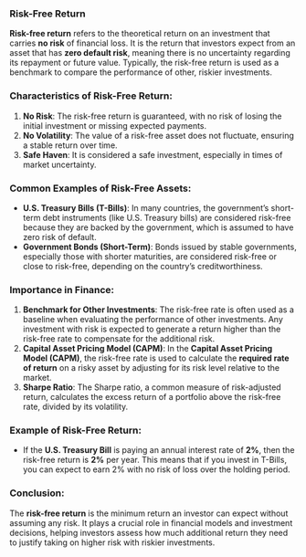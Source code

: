 ### **Risk-Free Return**

**Risk-free return** refers to the theoretical return on an investment that carries **no risk** of financial loss. It is the return that investors expect from an asset that has **zero default risk**, meaning there is no uncertainty regarding its repayment or future value. Typically, the risk-free return is used as a benchmark to compare the performance of other, riskier investments.

### Characteristics of Risk-Free Return:
1. **No Risk**: The risk-free return is guaranteed, with no risk of losing the initial investment or missing expected payments.
2. **No Volatility**: The value of a risk-free asset does not fluctuate, ensuring a stable return over time.
3. **Safe Haven**: It is considered a safe investment, especially in times of market uncertainty.

### Common Examples of Risk-Free Assets:
- **U.S. Treasury Bills (T-Bills)**: In many countries, the government’s short-term debt instruments (like U.S. Treasury bills) are considered risk-free because they are backed by the government, which is assumed to have zero risk of default. 
- **Government Bonds (Short-Term)**: Bonds issued by stable governments, especially those with shorter maturities, are considered risk-free or close to risk-free, depending on the country’s creditworthiness.

### Importance in Finance:
1. **Benchmark for Other Investments**: The risk-free rate is often used as a baseline when evaluating the performance of other investments. Any investment with risk is expected to generate a return higher than the risk-free rate to compensate for the additional risk.
2. **Capital Asset Pricing Model (CAPM)**: In the **Capital Asset Pricing Model (CAPM)**, the risk-free rate is used to calculate the **required rate of return** on a risky asset by adjusting for its risk level relative to the market.
3. **Sharpe Ratio**: The Sharpe ratio, a common measure of risk-adjusted return, calculates the excess return of a portfolio above the risk-free rate, divided by its volatility.

### Example of Risk-Free Return:
- If the **U.S. Treasury Bill** is paying an annual interest rate of **2%**, then the risk-free return is **2%** per year. This means that if you invest in T-Bills, you can expect to earn 2% with no risk of loss over the holding period.

### Conclusion:
The **risk-free return** is the minimum return an investor can expect without assuming any risk. It plays a crucial role in financial models and investment decisions, helping investors assess how much additional return they need to justify taking on higher risk with riskier investments.
